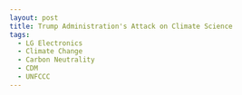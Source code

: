 ```yaml
---
layout: post
title: Trump Administration's Attack on Climate Science  
tags:
  - LG Electronics
  - Climate Change
  - Carbon Neutrality
  - CDM
  - UNFCCC
---
```

